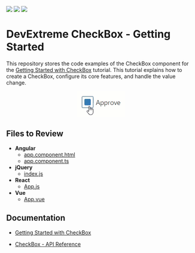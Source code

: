 <!-- default badges list -->
![](https://img.shields.io/endpoint?url=https://codecentral.devexpress.com/api/v1/VersionRange/554201798/22.2.3%2B)
[![](https://img.shields.io/badge/Open_in_DevExpress_Support_Center-FF7200?style=flat-square&logo=DevExpress&logoColor=white)](https://supportcenter.devexpress.com/ticket/details/T1122538)
[![](https://img.shields.io/badge/📖_How_to_use_DevExpress_Examples-e9f6fc?style=flat-square)](https://docs.devexpress.com/GeneralInformation/403183)
<!-- default badges end -->
# DevExtreme CheckBox - Getting Started 

This repository stores the code examples of the CheckBox component for the [Getting Started with CheckBox](https://js.devexpress.com/Documentation/Guide/UI_Components/CheckBox/Getting_Started_with_CheckBox/) tutorial. This tutorial explains how to create a CheckBox, configure its core features, and handle the value change.

<div align="center"><img src="./checkbox.gif" /></div>

## Files to Review

- **Angular**
    - [app.component.html](angular/src/app/app.component.html)
    - [app.component.ts](angular/src/app/app.component.ts)
- **jQuery**
    - [index.js](jquery/src/index.js)
- **React**
    - [App.js](react/src/App.js)
- **Vue**
    - [App.vue](vue/src/App.vue)

## Documentation

- [Getting Started with CheckBox](https://js.devexpress.com/Documentation/Guide/UI_Components/CheckBox/Getting_Started_with_CheckBox/)

- [CheckBox - API Reference](https://js.devexpress.com/Documentation/ApiReference/UI_Components/dxCheckBox/)